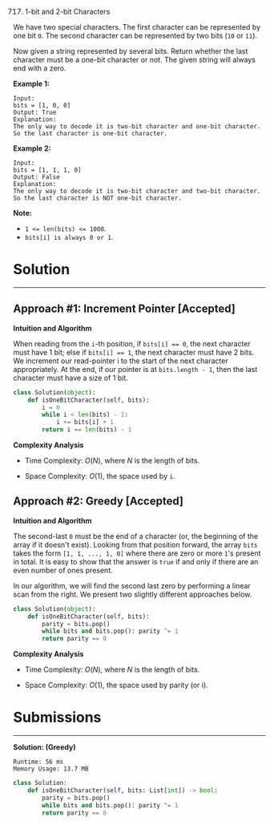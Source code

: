 717. 1-bit and 2-bit Characters

We have two special characters. The first character can be represented by one bit `0`. The second character can be represented by two bits (`10` or `11`).

Now given a string represented by several bits. Return whether the last character must be a one-bit character or not. The given string will always end with a zero.

**Example 1:**
```
Input: 
bits = [1, 0, 0]
Output: True
Explanation: 
The only way to decode it is two-bit character and one-bit character. So the last character is one-bit character.
```

**Example 2:**
```
Input: 
bits = [1, 1, 1, 0]
Output: False
Explanation: 
The only way to decode it is two-bit character and two-bit character. So the last character is NOT one-bit character.
```

**Note:**

* `1 <= len(bits) <= 1000`.
* `bits[i] is always 0 or 1`.

# Solution
---
## Approach #1: Increment Pointer [Accepted]
**Intuition and Algorithm**

When reading from the `i`-th position, if `bits[i] == 0`, the next character must have 1 bit; else if `bits[i] == 1`, the next character must have 2 bits. We increment our read-pointer i to the start of the next character appropriately. At the end, if our pointer is at `bits.length - 1`, then the last character must have a size of 1 bit.

```Python
class Solution(object):
    def isOneBitCharacter(self, bits):
        i = 0
        while i < len(bits) - 1:
            i += bits[i] + 1
        return i == len(bits) - 1
```

**Complexity Analysis**

* Time Complexity: $O(N)$, where $N$ is the length of bits.

* Space Complexity: $O(1)$, the space used by `i`.

## Approach #2: Greedy [Accepted]
**Intuition and Algorithm**

The second-last `0` must be the end of a character (or, the beginning of the array if it doesn't exist). Looking from that position forward, the array `bits` takes the form `[1, 1, ..., 1, 0]` where there are zero or more `1`'s present in total. It is easy to show that the answer is `true` if and only if there are an even number of ones present.

In our algorithm, we will find the second last zero by performing a linear scan from the right. We present two slightly different approaches below.

```Python
class Solution(object):
    def isOneBitCharacter(self, bits):
        parity = bits.pop()
        while bits and bits.pop(): parity ^= 1
        return parity == 0
```

**Complexity Analysis**

* Time Complexity: $O(N)$, where $N$ is the length of bits.

* Space Complexity: $O(1)$, the space used by parity (or i).

# Submissions
---
**Solution: (Greedy)**
```
Runtime: 56 ms
Memory Usage: 13.7 MB
```
```python
class Solution:
    def isOneBitCharacter(self, bits: List[int]) -> bool:
        parity = bits.pop()
        while bits and bits.pop(): parity ^= 1
        return parity == 0
```
